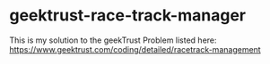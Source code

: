 # geektrust-race-track-manager

This is my solution to the geekTrust Problem listed here:
https://www.geektrust.com/coding/detailed/racetrack-management
